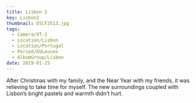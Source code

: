 ```yaml
---
title: Lisbon 2
key: Lisbon2
thumbnail: DSCF2513.jpg
tags:
  - Camera/XT-2
  - Location/Lisbon
  - Location/Portugal
  - Period/KULeuven
  - AlbumGroup/Lisbon
date: 2019-01-25
---
```

After Christmas with my family, and the Near Year with my friends, it was relieving to take time for myself. The new surroundings coupled with Lisbon’s bright pastels and warmth didn’t hurt.
